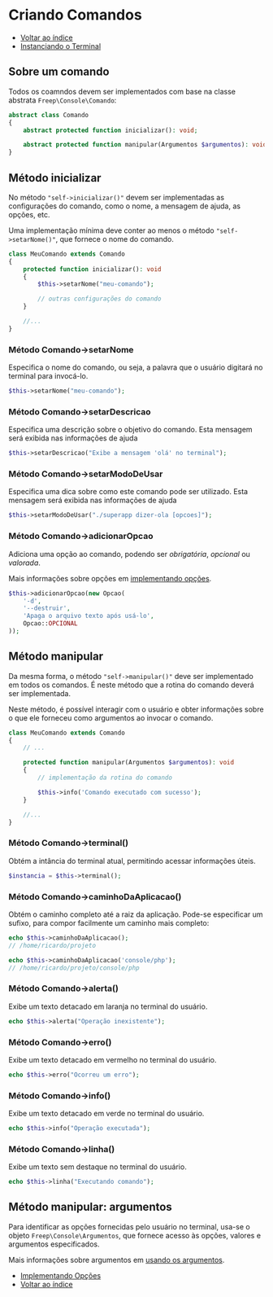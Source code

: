 # Criando Comandos

- [Voltar ao índice](indice.md)
- [Instanciando o Terminal](03-instanciando-o-terminal.md)

## Sobre um comando

Todos os coamndos devem ser implementados com base na classe abstrata `Freep\Console\Comando`:

```php
abstract class Comando
{
    abstract protected function inicializar(): void;

    abstract protected function manipular(Argumentos $argumentos): void;
}
```

## Método inicializar

No método `"self->inicializar()"` devem ser implementadas as configurações do comando, como o nome, a mensagem de ajuda, as opções, etc.

Uma implementação mínima deve conter ao menos o método `"self->setarNome()"`, que fornece o nome do comando.

```php
class MeuComando extends Comando
{
    protected function inicializar(): void
    {
        $this->setarNome("meu-comando");

        // outras configurações do comando
    }

    //...
}
```

### Método Comando->setarNome

Especifica o nome do comando, ou seja, a palavra que o usuário digitará no terminal para invocá-lo.

```php
$this->setarNome("meu-comando");
```

### Método Comando->setarDescricao

Especifica uma descrição sobre o objetivo do comando.
Esta mensagem será exibida nas informações de ajuda
        

```php
$this->setarDescricao("Exibe a mensagem 'olá' no terminal");
```

### Método Comando->setarModoDeUsar

Especifica uma dica sobre como este comando pode ser utilizado.
Esta mensagem será exibida nas informações de ajuda        

```php
$this->setarModoDeUsar("./superapp dizer-ola [opcoes]");
```


### Método Comando->adicionarOpcao

Adiciona uma opção ao comando, podendo ser *obrigatória*, *opcional* ou *valorada*.

Mais informações sobre opções em [implementando opções](05-implementando-opcoes.md).

```php
$this->adicionarOpcao(new Opcao(
    '-d',
    '--destruir',
    'Apaga o arquivo texto após usá-lo',
    Opcao::OPCIONAL
));
```


## Método manipular

Da mesma forma, o método `"self->manipular()"` deve ser implementado em todos os comandos. É neste método que a rotina do comando deverá ser implementada.

Neste método, é possível interagir com o usuário e obter informações sobre o que
ele forneceu como argumentos ao invocar o comando.


```php
class MeuComando extends Comando
{
    // ...

    protected function manipular(Argumentos $argumentos): void
    {
        // implementação da rotina do comando

        $this->info('Comando executado com sucesso');
    }

    //...
}
```

### Método Comando->terminal()

Obtém a intância do terminal atual, permitindo acessar informações úteis.

```php
$instancia = $this->terminal();
```

### Método Comando->caminhoDaAplicacao()

Obtém o caminho completo até a raiz da aplicação. Pode-se especificar um sufixo,
para compor facilmente um caminho mais completo:

```php
echo $this->caminhoDaAplicacao();
// /home/ricardo/projeto

echo $this->caminhoDaAplicacao('console/php');
// /home/ricardo/projeto/console/php
```


### Método Comando->alerta()

Exibe um texto detacado em laranja no terminal do usuário.

```php
echo $this->alerta("Operação inexistente");
```

### Método Comando->erro()

Exibe um texto detacado em vermelho no terminal do usuário.

```php
echo $this->erro("Ocorreu um erro");
```

### Método Comando->info()

Exibe um texto detacado em verde no terminal do usuário.

```php
echo $this->info("Operação executada");
```

### Método Comando->linha()

Exibe um texto sem destaque no terminal do usuário.

```php
echo $this->linha("Executando comando");
```

## Método manipular: argumentos

Para identificar as opções fornecidas pelo usuário no terminal, usa-se o objeto
`Freep\Console\Argumentos`, que fornece acesso às opções, valores e argumentos
especificados.

Mais informações sobre argumentos em [usando os argumentos](06-usando-os-argumentos.md).

- [Implementando Opções](05-implementando-opcoes.md)
- [Voltar ao índice](indice.md)

